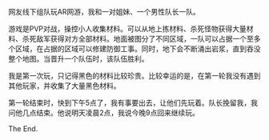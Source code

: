 网友线下组队玩AR网游，我和一对姐妹、一个男性队长一队。

游戏是PVP对战，操控小人收集材料。可以从地上拣材料、杀死怪物获得大量材料、杀死敌军获得对方全部材料。地面被图分了不同区域，一队可以占据一个至多个区域，在占据的区域可以修建防御工事。同时，地下会不断涌出岩浆，直到吞没整个地图。当晋升一个队伍时，该队伍胜利。

我是第一次玩，只记得黑色的材料比较珍贵。比较幸运的是，在第一轮我没有遇到其他玩家，并收集了大量黑色材料。

第一轮结束时，快到下午5点了，我有事要出去，让他们先玩着。队长挽留我，我问他几点结束。他说明天凌晨2点，我说今晚9点回来继续玩。

The End.
